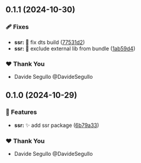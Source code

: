 ## 0.1.1 (2024-10-30)

### 🩹 Fixes

- **ssr:** :wrench: fix dts build ([77531d2](https://github.com/nabla-studio/quirks/commit/77531d2))
- **ssr:** :bug: exclude external lib from bundle ([1ab59d4](https://github.com/nabla-studio/quirks/commit/1ab59d4))

### ❤️  Thank You

- Davide Segullo @DavideSegullo

## 0.1.0 (2024-10-29)

### 🚀 Features

- **ssr:** :sparkles: add ssr package ([6b79a33](https://github.com/nabla-studio/quirks/commit/6b79a33))

### ❤️  Thank You

- Davide Segullo @DavideSegullo